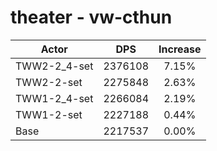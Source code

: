 # theater - vw-cthun
| Actor | DPS | Increase |
|---|:---:|:---:|
|TWW2-2_4-set|2376108|7.15%|
|TWW2-2-set|2275848|2.63%|
|TWW1-2_4-set|2266084|2.19%|
|TWW1-2-set|2227188|0.44%|
|Base|2217537|0.00%|
